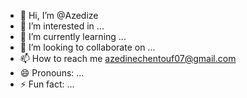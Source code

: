 - 👋 Hi, I’m @Azedize
- 👀 I’m interested in ...
- 🌱 I’m currently learning ...
- 💞️ I’m looking to collaborate on ...
- 📫 How to reach me azedinechentouf07@gmail.com 
- 😄 Pronouns: ...
- ⚡ Fun fact: ...

<!---
Azedize/Azedize is a ✨ special ✨ repository because its `README.md` (this file) appears on your GitHub profile.
You can click the Preview link to take a look at your changes.
--->
